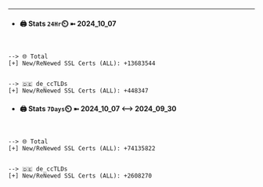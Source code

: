 

---
- #### 🖨️ **Stats** `24Hr`⏲️ ➼ 2024_10_07
```console


--> 🌐 Total
[+] New/ReNewed SSL Certs (ALL): +13683544


--> 🇩🇪 de_ccTLDs
[+] New/ReNewed SSL Certs (ALL): +448347

```

- #### 🖨️ **Stats** `7Days`⏲️ ➼ 2024_10_07 <--> 2024_09_30
```console


--> 🌐 Total
[+] New/ReNewed SSL Certs (ALL): +74135822


--> 🇩🇪 de_ccTLDs
[+] New/ReNewed SSL Certs (ALL): +2608270

```

